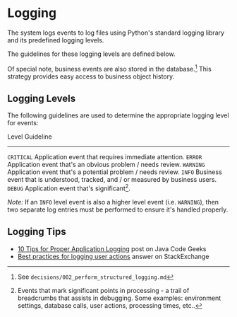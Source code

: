 # Logging

The system logs events to log files using Python's standard logging library
and its predefined logging levels.

The guidelines for these logging levels are defined below.

Of special note, business events are also stored in the database.[^1] This
strategy provides easy access to business object history.

## Logging Levels

The following guidelines are used to determine the appropriate logging level
for events:

Level       Guideline
----------- ---------------------------------------------------------------
`CRITICAL`  Application event that requires immediate attention.
`ERROR`     Application event that's an obvious problem / needs review.
`WARNING`   Application event that's a potential problem / needs review.
`INFO`      Business event that is understood, tracked, and / or measured
            by business users.
`DEBUG`     Application event that's significant[^2].

*Note:* If an `INFO` level event is also a higher level event
(i.e. `WARNING`), then two separate log entries must be performed to ensure
it's handled properly.

## Logging Tips

- [10 Tips for Proper Application Logging][a] post on Java Code Geeks
- [Best practices for logging user actions][b] answer on StackExchange


[^1]: See `decisions/002_perform_structured_logging.md`
[^2]: Events that mark significant points in processing - a trail of
breadcrumbs that assists in debugging. Some examples: environment settings,
database calls, user actions, processing times, etc..  

[a]:https://www.javacodegeeks.com/2011/01/10-tips-proper-application-logging.html
[b]:http://softwareengineering.stackexchange.com/questions/168059/best-practices-for-logging-user-actions-in-production/168075#168075
